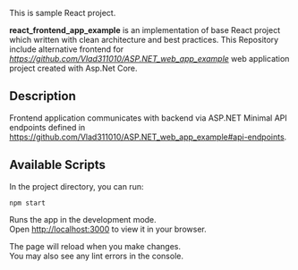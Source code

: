 
This is sample React project.  

**react_frontend_app_example** is an implementation of base React project which written with clean architecture and best practices.
This Repository include alternative frontend for *https://github.com/Vlad311010/ASP.NET_web_app_example* web application 
project created with Asp.Net Core.

## Description
Frontend application communicates with backend via ASP.NET Minimal API endpoints defined 
in https://github.com/Vlad311010/ASP.NET_web_app_example#api-endpoints.	


## Available Scripts

In the project directory, you can run:

`npm start`

Runs the app in the development mode.\
Open [http://localhost:3000](http://localhost:3000) to view it in your browser.

The page will reload when you make changes.\
You may also see any lint errors in the console.
